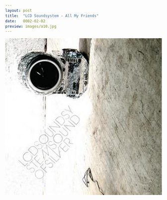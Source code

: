 ```yaml
---
layout: post
title:  "LCD Soundsystem - All My Friends"
date:   0002-02-02
preview: images/a10.jpg
---
```


![LCD Soundsystem - Sound Of Silver](/images/a10.jpg)
